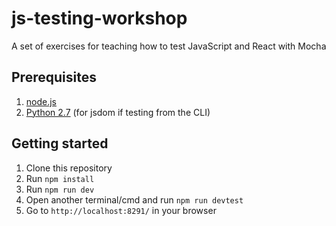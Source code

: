 # js-testing-workshop
A set of exercises for teaching how to test JavaScript and React with Mocha

## Prerequisites
1. [node.js](https://nodejs.org/)
1. [Python 2.7](https://www.python.org/download/releases/2.7/) (for jsdom if testing from the CLI)

## Getting started
1. Clone this repository
1. Run `npm install`
1. Run `npm run dev`
1. Open another terminal/cmd and run `npm run devtest`
1. Go to `http://localhost:8291/` in your browser
